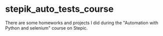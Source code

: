 # stepik_auto_tests_course
There are some homeworks and projects I did during the "Automation with Python and selenium"
course on Stepic. 

